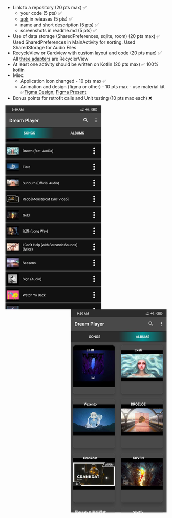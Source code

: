 * Link to a repository (20 pts max) ✅
  * your code (5 pts) ✅
  * [apk](releases/Dream%20Player%20-%201.0.0.apk) in releases (5 pts) ✅
  * name and short description (5 pts) ✅
  * screenshots in readme.md (5 pts) ✅
* Use of data storage (SharedPreferences, sqlite, room) (20 pts max) ✅ Used SharedPreferences in MainActivity for sorting. Used SharedStorage for Audio Files
* RecycleView or Cardview with custom layout and code (20 pts max) ✅ All [three adapters](app/src/main/java/com/example/dreamplayer/adapter) are RecyclerView
* At least one activity should be written on Kotlin (20 pts max) ✅ 100% kotlin
* Misc:
  * Application icon changed  - 10 pts max ✅
  * Animation and design (figma or other) - 10 pts max - use material kit ✅[Figma Design](https://www.figma.com/file/Dzu0dTdNDn2O7xfExjS8C6/Main?node-id=0%3A1); [Figma Present](https://www.figma.com/proto/Dzu0dTdNDn2O7xfExjS8C6/Main?node-id=2%3A0&scaling=scale-down)
* Bonus points for retrofit calls and Unit testing (10 pts max each) ❌

<img align="left" width="300" src="screenshots/songs.jpg">
<img align="right" width="300" src="screenshots/album.jpg">
